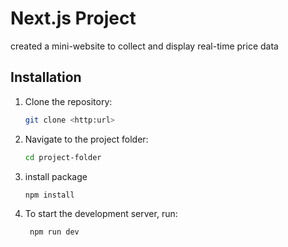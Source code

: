 # Next.js Project
created a mini-website to collect and display real-time price data

## Installation

1. Clone the repository:
   ```bash
   git clone <http:url>

2. Navigate to the project folder:
    ```bash
    cd project-folder

3. install package
    ```bash
    npm install    

4. To start the development server, run:
   ```bash
    npm run dev